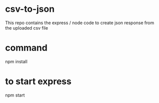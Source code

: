 # csv-to-json
This repo contains the express / node code to create json response from the uploaded csv file



# command
npm install

# to start express
npm start